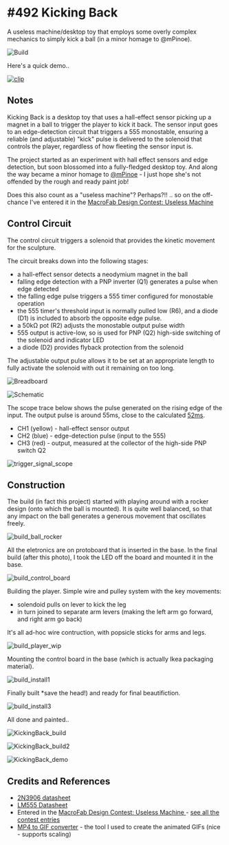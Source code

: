 # #492 Kicking Back

A useless machine/desktop toy that employs some overly complex mechanics to simply kick a ball (in a minor homage to @mPinoe).

![Build](./assets/KickingBack_build.jpg?raw=true)

Here's a quick demo..

[![clip](https://img.youtube.com/vi/zd012kxD8V8/0.jpg)](https://www.youtube.com/watch?v=zd012kxD8V8)

## Notes

Kicking Back is a desktop toy that uses a hall-effect sensor picking up a magnet in a ball to trigger the player to kick it back. The sensor input goes to an edge-detection circuit that triggers a 555 monostable, ensuring a reliable (and adjustable) "kick" pulse is delivered to the solenoid that controls the player, regardless of how fleeting the sensor input is.

The project started as an experiment with hall effect sensors and edge detection, but soon blossomed into a fully-fledged desktop toy.
And along the way became a minor homage to [@mPinoe](https://twitter.com/mPinoe) - I just hope she's not offended by the rough and ready paint job!

Does this also count as a "useless machine"? Perhaps?!! .. so on the off-chance I've entered it in the [MacroFab Design Contest: Useless Machine](https://macrofab.com/blog/macrofab-design-contest-useless-machine-sponsored-by-mouser-electronics/)


## Control Circuit

The control circuit triggers a solenoid that provides the kinetic movement for the sculpture.

The circuit breaks down into the following stages:

* a hall-effect sensor detects a neodymium magnet in the ball
* falling edge detection with a PNP inverter (Q1) generates a pulse when edge detected
* the falling edge pulse triggers a 555 timer configured for monostable operation
* the 555 timer's threshold input is normally pulled low (R6), and a diode (D1) is included to absorb the opposite edge pulse.
* a 50kΩ pot (R2) adjusts the monostable output pulse width
* 555 output is active-low, so is used for PNP (Q2) high-side switching of the solenoid and indicator LED
* a diode (D2) provides flyback protection from the solenoid

The adjustable output pulse allows it to be set at an appropriate length to fully activate the solenoid with out it remaining on too long.

![Breadboard](./assets/KickingBack_bb.jpg?raw=true)

![Schematic](./assets/KickingBack_schematic.jpg?raw=true)

The scope trace below shows the pulse generated on the rising edge of the input.
The output pulse is around 55ms, close to the calculated [52ms](https://visual555.tardate.com/?mode=monostable&r1=4.7&c=10).

* CH1 (yellow) - hall-effect sensor output
* CH2 (blue) - edge-detection pulse (input to the 555)
* CH3 (red) - output, measured at the collector of the high-side PNP switch Q2

![trigger_signal_scope](./assets/trigger_signal_scope.gif?raw=true)

## Construction

The build (in fact this project) started with playing around with a rocker design (onto which the ball is mounted).
It is quite well balanced, so that any impact on the ball generates a generous movement that oscillates freely.

![build_ball_rocker](./assets/build_ball_rocker.jpg?raw=true)

All the eletronics are on protoboard that is inserted in the base. In the final build (after this photo),
I took the LED off the board and mounted it in the base.

![build_control_board](./assets/build_control_board.jpg?raw=true)

Building the player. Simple wire and pulley system with the key movements:

* solendoid pulls on lever to kick the leg
* in turn joined to separate arm levers (making the left arm go forward, and right arm go back)

It's all ad-hoc wire contruction, with popsicle sticks for arms and legs.

![build_player_wip](./assets/build_player_wip.jpg?raw=true)

Mounting the control board in the base (which is actually Ikea packaging material).

![build_install1](./assets/build_install1.jpg?raw=true)

Finally built *save the head!) and ready for final beautifiction.

![build_install3](./assets/build_install3.jpg?raw=true)

All done and painted..

![KickingBack_build](./assets/KickingBack_build.jpg?raw=true)

![KickingBack_build2](./assets/KickingBack_build2.jpg?raw=true)

![KickingBack_demo](./assets/KickingBack_demo.gif?raw=true)

## Credits and References

* [2N3906 datasheet](https://www.futurlec.com/Transistors/2N3906.shtml)
* [LM555 Datasheet](https://www.futurlec.com/Linear/LM555CN.shtml)
* Entered in the [MacroFab Design Contest: Useless Machine ](https://macrofab.com/blog/macrofab-design-contest-useless-machine-sponsored-by-mouser-electronics/) - [see all the contest entries](https://hackaday.io/projects?tag=MacroFab%20Design%20Contest%3A%20Useless%20Machine)
* [MP4 to GIF converter](https://www.onlineconverter.com/mp4-to-gif) - the tool I used to create the animated GIFs (nice - supports scaling)
